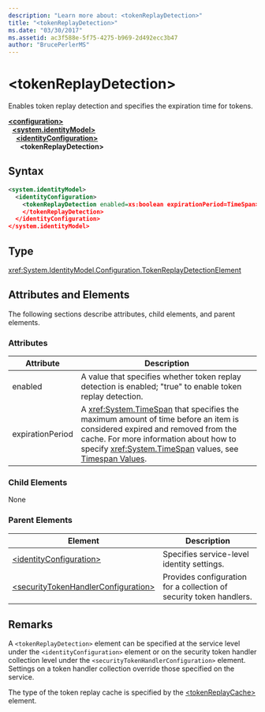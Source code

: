 ```yaml
---
description: "Learn more about: <tokenReplayDetection>"
title: "<tokenReplayDetection>"
ms.date: "03/30/2017"
ms.assetid: ac3f588e-5f75-4275-b969-2d492ecc3b47
author: "BrucePerlerMS"
---
```

# \<tokenReplayDetection>

Enables token replay detection and specifies the expiration time for tokens.  
  
[**\<configuration>**](../configuration-element.md)\
&nbsp;&nbsp;[**\<system.identityModel>**](system-identitymodel.md)\
&nbsp;&nbsp;&nbsp;&nbsp;[**\<identityConfiguration>**](identityconfiguration.md)\
&nbsp;&nbsp;&nbsp;&nbsp;&nbsp;&nbsp;**\<tokenReplayDetection>**  
  
## Syntax  
  
```xml  
<system.identityModel>  
  <identityConfiguration>  
    <tokenReplayDetection enabled=xs:boolean expirationPeriod=TimeSpan>  
    </tokenReplayDetection>  
  </identityConfiguration>  
</system.identityModel>  
```  
  
## Type  

 <xref:System.IdentityModel.Configuration.TokenReplayDetectionElement>  
  
## Attributes and Elements  

 The following sections describe attributes, child elements, and parent elements.  
  
### Attributes  
  
|Attribute|Description|  
|---------------|-----------------|  
|enabled|A value that specifies whether token replay detection is enabled; "true" to enable token replay detection.|  
|expirationPeriod|A <xref:System.TimeSpan> that specifies the maximum amount of time before an item is considered expired and removed from the cache.  For more information about how to specify <xref:System.TimeSpan> values, see [Timespan Values](../windows-workflow-foundation/index.md).|  
  
### Child Elements  

 None  
  
### Parent Elements  
  
|Element|Description|  
|-------------|-----------------|  
|[\<identityConfiguration>](identityconfiguration.md)|Specifies service-level identity settings.|  
|[\<securityTokenHandlerConfiguration>](securitytokenhandlerconfiguration.md)|Provides configuration for a collection of security token handlers.|  
  
## Remarks  

 A `<tokenReplayDetection>` element can be specified at the service level under the `<identityConfiguration>` element or on the security token handler collection level under the `<securityTokenHandlerConfiguration>` element. Settings on a token handler collection override those specified on the service.  
  
 The type of the token replay cache is specified by the [\<tokenReplayCache>](tokenreplaycache.md) element.
